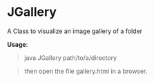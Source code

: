 JGallery
========

A Class to visualize an image gallery of a folder

**Usage**:  
>java JGallery path/to/a/directory

>then open the file gallery.html in a browser.
